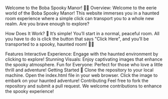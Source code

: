 Welcome to the Boba Spooky Manor! 🎃👻
Overview:
Welcome to the eerie world of the Boba Spooky Manor! This website immerses you in a haunted room experience where a simple click can transport you to a whole new realm. Are you brave enough to explore?

How Does It Work? 🤔
It’s simple! You’ll start in a normal, peaceful room. All you have to do is click the button that says "Click Here", and you’ll be transported to a spooky, haunted room! 🌌👻

Features
Interactive Experience: Engage with the haunted environment by clicking to explore!
Stunning Visuals: Enjoy captivating images that enhance the spooky atmosphere.
Fun for Everyone: Perfect for those who love a little thrill and adventure!
Getting Started 🚀
Clone the repository to your local machine.
Open the index.html file in your web browser.
Click the image to embark on your haunted adventure!
Contributing
Feel free to fork the repository and submit a pull request. We welcome contributions to enhance the spooky experience!
